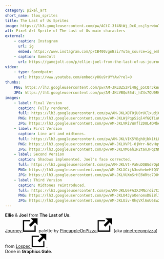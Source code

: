 ```yaml
---
category: pixel_art
short_name: tlou_sprites
title: The Last of Us Sprites
image: https://lh3.googleusercontent.com/pw/ACtC-3f4NtWj_DcO_osjlyrwbu7cqCXstJ8kx6XzE9xgn9WBwYVwzJJfIbKPMz_TyGSDzGzV2QO5IQGKJjwtiTlpcBhDkQBi4b5LN9o6SyN4xOHSUKiE6zy48IkjnB-QtT3mIgymm43EbKMDQEdFKQuw5heR=w1200-h630-no?authuser=0
alt: Pixel Art Sprite of The Last of Us main characters
external:
    - caption: Instagram
      url: ig
      embed: https://www.instagram.com/p/CB400vgnBzi/?utm_source=ig_embed&amp;utm_campaign=loading
    - caption: GameJolt
      url: https://gamejolt.com/p/ellie-joel-from-the-last-of-us-journey-palette-by-pineappl-nehgwsn8
video:
    - type: Speedpaint
      url: https://www.youtube.com/embed/y86u9rUYYAw?rel=0
thumbs:
    PNG: https://lh3.googleusercontent.com/pw/AM-JKLUZ5zPi48g_p5CQr3kWw4LdAAnk2G0blZ-ZJdameQ9ltuzXJvIhXyKvfWMI9caD9ISnW7MEyGSUDdCD4cgtWLU4C7ZLGZ5tBEl1lp6gsPuDXxgkBNDhGhNiGIR90JQHEX5nlYbjLtvivHfoePWKVWok
    JPG: https://lh3.googleusercontent.com/pw/AM-JKLVBQoS6dl_hZ4s7QU0RCvdB6WgCIdUJjyHmz9z4T7LxW5IsrXxsxkK-e6_i-KbT9cte-dwdpjHw5Esju-xMbQpdnxvAlqvIJXDCbddBNiMsi_-XhZLKuKg05lIkdUuPeaSr_rXGsRE-pch-RejYZ_QD
images:
    - label: Final Version
      caption: Fully rendered.
      full: https://lh3.googleusercontent.com/pw/AM-JKLXDT0jU0rUClxudj0ZUN4CyWOQlr5kv-hmp-WIq0GeR9p1NU4BLp5WRiCue-ddjcaTwJLaNvrAfmVWhHGysr4dvh5kzxMuY1cG6mhIQBz8VjDJ-7kH0NaDAz51PakaHMgd-I7ET8WkXAbKxlQNpKnp_=s1080
      PNG: https://lh3.googleusercontent.com/pw/AM-JKLWjPqpSiql4fGQTiuOsPPwQw_WWKUvkMU18qMiQgVoITIE0qct3bWzeafocncxLN-1_Qs5T7Wl97ItE78adNk4xsWRFZCM41enmfsoijwCSInWgkWf_PDviQSJwLz3bWwze6Bkfz87Clm1sCpMpJbtJ
      JPG: https://lh3.googleusercontent.com/pw/AM-JKLVRiVWmfl2D8L4DMben32HfXHgQNh1j7zjFJiGMhiUhTyRkjIDHXdEdOUVHgyOr7iq-AFaOoXaZy6bEO2ItPimSg4ZIT8qCAtSubxdQOPLGIx72OpXwBt0pa1kI7WwwvJb4cri5Zv_LkklryKQnEmE9
    - label: First Version
      caption: Line art and midtones.
      full: https://lh3.googleusercontent.com/pw/AM-JKLVIK5YBgh0jbk1tLLTClvuY_tfKgOac9__Bp3ogKHa-ETmcLDeLsVG4D269g1go1P8Z74VFdCy9bjcSRQYVBpqT21S0O-45HFRxXApbGzLiVbFdu0LYZfFFJbANpzwYuHYGDoE-wZ4ia5iKIE10O1mT=s1080
      PNG: https://lh3.googleusercontent.com/pw/AM-JKLXVP1-0jWrr-NdvHqyP91Ny7QHvDsLEbZyj6jTX6pxWhcO_-f0bqB3HEQthUJ49y2VvgZcWK_0u-IY9F1CfpKuyxMZuCda8JtH-PJn99AuVW2qT3uxKjm-WPOw0ZY8mbUhVMKNsG_gby_SUtM2Uky90
      JPG: https://lh3.googleusercontent.com/pw/AM-JKLVM6ahIH2tanJPqzNNKm3IgbBCW7wXA-z_FUwcuDoFL5PrHG9KKNdVBOFPN4XQkX6r9Mk3enGgzPAx88kffBR-lmurF_T8l-e0kFiW3Y1iVZTgMd3mb52D4kupU9Hg-Ho-Fcx1hDfSL3f7A4FasQahQ
    - label: Second Version
      caption: Shadows implemented. Joel's face corrected.
      full: https://lh3.googleusercontent.com/pw/AM-JKLVt-VaNuDQBGdrOpDhYQ5BB2rubKx44Fu2lOwYo81FKfzNyHwa45vaHADLEvCDqkOezGF7CUjACDXxGIFIpN5mVDuPUOgH4wKwhQjLqBrQcHwb--WNKDrLlYMLrYTaSJEs5-nX40PhxjvfAmk_6yhCt=s1080
      PNG: https://lh3.googleusercontent.com/pw/AM-JKLXCijk3owhebeHfQ3YREJ6G4aKfNpRA9RaT_TVF88X7vFq_2IZ9KEvr7BRzGmAf_aYMhVQTuSPgbVJo1NXeCoWPQRxZJ4AvO6EVCf1BDHRSD23lsuI9hiUZXd-wSrJ7uUyZ6AsYx9eX4GkvmrqgOeX4
      JPG: https://lh3.googleusercontent.com/pw/AM-JKLVUXmSrHE6WRtc7DUvIVJO90fao5z21QiXfRekDzVaTEqa-UgwjXmw1wklrcxfy55tQzuhCuyM_mCEhrSEbHwL8qv7PIR86_rUSKgYITUVVS4IWdgfUgREyLvVwJpV1OTlhLEmrl402gLMCsu3Z7oNJ
    - label: Third Version
      caption: Midtones reintroduced.
      full: https://lh3.googleusercontent.com/pw/AM-JKLUeFA3XJMNcrdi7C32B-cc4ScW7OFkMLe5GTLEanARAypwSmKofs5KEG3ajkmDI6rX-pAA08uBcgeIXwfnq0UAGlxdBUPsI6lSC4qAQR_URW2_56IzKEBZGL1cOHbiDqheIrF9x0hED72aEzG_WAg9i=s1080
      PNG: https://lh3.googleusercontent.com/pw/AM-JKLU43yoOenomoDEi8l7vseSR0odkqh5mZKH7RpB1hU1axiBinyMCvdNGuvZQT8HOpiF2R2SR3-WXuc7dj61yfSdCiBLhuD7dXzBAQkO7RiFM48zSf-TLZOhszzrnhNQv6mPCpSPod-OyZPoTwjz-B1Ur
      JPG: https://lh3.googleusercontent.com/pw/AM-JKLUiv-RhqVXl6oU6Ew2XfVQMsL--ew9oS9Q4J92a4oVP19MNaEDDCaECquHhYWoM3ZXT5v_LOVxdMu8l0FCnT6ixR2hEsJ-pVvE3YmnvPXvc4GLESJdrpZVOLJbXVN49v1Ou9GH0f9kj9ylwoMbKLoGw
---
```


**Ellie** & **Joel** from **The Last of Us**.  
[Journey <img src="/assets/images/icons/external.svg" alt="External Link" class="external-icon">](https://lospec.com/palette-list/journey) palette by [PineappleOnPizza <img src="/assets/images/icons/external.svg" alt="External Link" class="external-icon">](https://lospec.com/pinetreepizza) (aka [pinetreeonpizza](https://www.instagram.com/pinetreeonpizza/)) from [Lospec <img src="/assets/images/icons/external.svg" alt="External Link" class="external-icon">](https://lospec.com/).  
Done in **Graphics Gale**.
